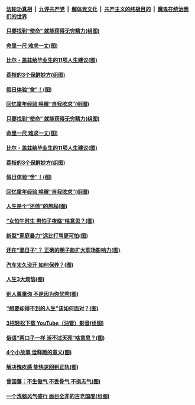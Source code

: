 

####  [法轮功真相](../../../../basic/blob/master/README.md?t=06221302) &nbsp;|&nbsp; [九评共产党](../../../../9ping.md/blob/master/README.md?t=06221302) &nbsp;|&nbsp; [解体党文化](../../../../jtdwh.md/blob/master/README.md?t=06221302)  &nbsp;|&nbsp; [共产主义的终极目的](../../../../gczydzjmd.md/blob/master/README.md?t=06221302) &nbsp;|&nbsp; [魔鬼在统治我们的世界](../../../../mgztzwmdsj.md/blob/master/README.md?t=06221302) 

#### [只要找到“使命” 就能获得无穷精力(组图)](../pages/p8/937159.md?t=06221302) 

#### [命里一尺 难求一丈(图)](../pages/p8/936782.md?t=06221302) 

#### [比尔・盖兹给毕业生的11项人生建议(图)](../pages/p8/936231.md?t=06221302) 

#### [荔枝的3个保鲜妙方(组图)](../pages/p8/936950.md?t=06221302) 

#### [假日体验“舍”！(图)](../pages/p8/937183.md?t=06221302) 

#### [回忆童年经验 唤醒“自我欲求”(组图)](../pages/p8/937082.md?t=06221302) 

#### [只要找到“使命” 就能获得无穷精力(组图)](../pages/p8/937159.md?t=06221302) 

#### [命里一尺 难求一丈(图)](../pages/p8/936782.md?t=06221302) 

#### [比尔・盖兹给毕业生的11项人生建议(图)](../pages/p8/936231.md?t=06221302) 

#### [荔枝的3个保鲜妙方(组图)](../pages/p8/936950.md?t=06221302) 

#### [假日体验“舍”！(图)](../pages/p8/937183.md?t=06221302) 

#### [回忆童年经验 唤醒“自我欲求”(组图)](../pages/p8/937082.md?t=06221302) 

#### [人生是个“还债”的旅程(图)](../pages/p8/936768.md?t=06221302) 

#### [“女怕午时生 男怕子夜临”啥意思？(图)](../pages/p8/937081.md?t=06221302) 

#### [新型“家庭暴力”远比打骂更可怕(图)](../pages/p8/936230.md?t=06221302) 

#### [还在“混日子”？ 正确的圈子能扩大职场影响力(图)](../pages/p8/937049.md?t=06221302) 

#### [汽车太久没开 如何保养？(图)](../pages/p8/937035.md?t=06221302) 

#### [人生3大烦恼(图)](../pages/p8/936959.md?t=06221302) 

#### [别人尊重你 不是因为你优秀(图)](../pages/p8/936253.md?t=06221302) 

#### [“想要却得不到的人生”该如何面对？(图)](../pages/p8/936933.md?t=06221302) 

#### [3招轻松下载 YouTube（油管）影音(组图)](../pages/p8/936922.md?t=06221302) 

#### [俗语“两口子一样 活不过天亮”啥意思？(图)](../pages/p8/936917.md?t=06221302) 

#### [4个小故事 诠释跪的意义(图)](../pages/p8/936353.md?t=06221302) 

#### [解决愧疚感 能快速回到正轨(图)](../pages/p8/936834.md?t=06221302) 

#### [曾国藩：不生傲气 不丢骨气 不损志气(图)](../pages/p8/936248.md?t=06221302) 

#### [一个洗脑风气盛行 面目全非的古老国度(组图)](../pages/p8/936759.md?t=06221302) 

